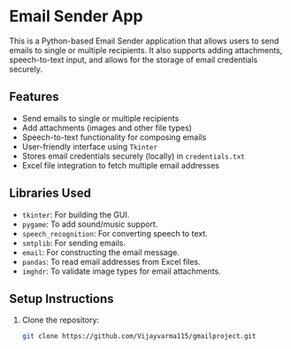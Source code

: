 # Email Sender App

This is a Python-based Email Sender application that allows users to send emails to single or multiple recipients. It also supports adding attachments, speech-to-text input, and allows for the storage of email credentials securely.

## Features

- Send emails to single or multiple recipients
- Add attachments (images and other file types)
- Speech-to-text functionality for composing emails
- User-friendly interface using `Tkinter`
- Stores email credentials securely (locally) in `credentials.txt`
- Excel file integration to fetch multiple email addresses

## Libraries Used

- `tkinter`: For building the GUI.
- `pygame`: To add sound/music support.
- `speech_recognition`: For converting speech to text.
- `smtplib`: For sending emails.
- `email`: For constructing the email message.
- `pandas`: To read email addresses from Excel files.
- `imghdr`: To validate image types for email attachments.

## Setup Instructions

1. Clone the repository:
   ```bash
   git clone https://github.com/Vijayvarma115/gmailproject.git
